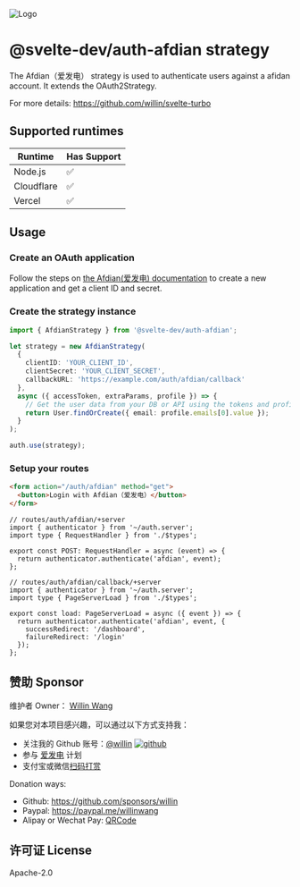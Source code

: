 ![Logo](https://repository-images.githubusercontent.com/726691357/f09bf6fc-3844-4584-8eee-6bfb425d8a38)

# @svelte-dev/auth-afdian strategy

The Afdian（爱发电） strategy is used to authenticate users against a afidan account. It extends the OAuth2Strategy.

For more details: <https://github.com/willin/svelte-turbo>

## Supported runtimes

| Runtime    | Has Support |
| ---------- | ----------- |
| Node.js    | ✅          |
| Cloudflare | ✅          |
| Vercel     | ✅          |

## Usage

### Create an OAuth application

Follow the steps on [the Afdian(爱发电) documentation](https://afdian.net/p/010ff078177211eca44f52540025c377) to create a new application and get a client ID and secret.

### Create the strategy instance

```ts
import { AfdianStrategy } from '@svelte-dev/auth-afdian';

let strategy = new AfdianStrategy(
  {
    clientID: 'YOUR_CLIENT_ID',
    clientSecret: 'YOUR_CLIENT_SECRET',
    callbackURL: 'https://example.com/auth/afdian/callback'
  },
  async ({ accessToken, extraParams, profile }) => {
    // Get the user data from your DB or API using the tokens and profile
    return User.findOrCreate({ email: profile.emails[0].value });
  }
);

auth.use(strategy);
```

### Setup your routes

```html
<form action="/auth/afdian" method="get">
  <button>Login with Afdian（爱发电）</button>
</form>
```

```tsx
// routes/auth/afdian/+server
import { authenticator } from '~/auth.server';
import type { RequestHandler } from './$types';

export const POST: RequestHandler = async (event) => {
  return authenticator.authenticate('afdian', event);
};
```

```tsx
// routes/auth/afdian/callback/+server
import { authenticator } from '~/auth.server';
import type { PageServerLoad } from './$types';

export const load: PageServerLoad = async ({ event }) => {
  return authenticator.authenticate('afdian', event, {
    successRedirect: '/dashboard',
    failureRedirect: '/login'
  });
};
```

## 赞助 Sponsor

维护者 Owner： [Willin Wang](https://willin.wang)

如果您对本项目感兴趣，可以通过以下方式支持我：

- 关注我的 Github 账号：[@willin](https://github.com/willin) [![github](https://img.shields.io/github/followers/willin.svg?style=social&label=Followers)](https://github.com/willin)
- 参与 [爱发电](https://afdian.net/@willin) 计划
- 支付宝或微信[扫码打赏](https://user-images.githubusercontent.com/1890238/89126156-0f3eeb80-d516-11ea-9046-5a3a5d59b86b.png)

Donation ways:

- Github: <https://github.com/sponsors/willin>
- Paypal: <https://paypal.me/willinwang>
- Alipay or Wechat Pay: [QRCode](https://user-images.githubusercontent.com/1890238/89126156-0f3eeb80-d516-11ea-9046-5a3a5d59b86b.png)

## 许可证 License

Apache-2.0
